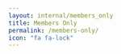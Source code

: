 ```yaml
---
layout: internal/members_only
title: Members Only
permalink: /members-only/
icon: "fa fa-lock"
---
```


<!--- This child document initializes the page in Jekyll. -->